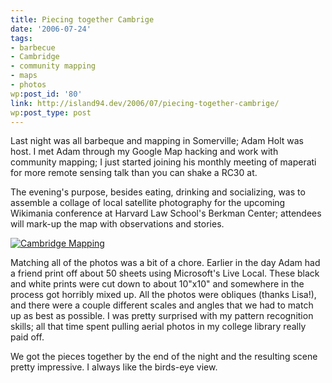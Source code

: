 ```yaml
---
title: Piecing together Cambrige
date: '2006-07-24'
tags:
- barbecue
- Cambridge
- community mapping
- maps
- photos
wp:post_id: '80'
link: http://island94.dev/2006/07/piecing-together-cambrige/
wp:post_type: post
---
```


Last night was all barbeque and mapping in Somerville; Adam Holt was host. I met Adam through my Google Map hacking and work with community mapping; I just started joining his monthly meeting of maperati for more remote sensing talk than you can shake a RC30 at.

The evening's purpose, besides eating, drinking and socializing, was to assemble a collage of local satellite photography for the upcoming Wikimania conference at Harvard Law School's Berkman Center; attendees will mark-up the map with observations and stories.

[ ![Cambridge Mapping](http://static.flickr.com/58/197662719_387823c972.jpg) ](http://www.flickr.com/photos/bensheldon/197662719/ "Photo Sharing")

Matching all of the photos was a bit of a chore. Earlier in the day Adam had a friend print off about 50 sheets using Microsoft's Live Local. These black and white prints were cut down to about 10"x10" and somewhere in the process got horribly mixed up. All the photos were obliques (thanks Lisa!), and there were a couple different scales and angles that we had to match up as best as possible. I was pretty surprised with my pattern recognition skills; all that time spent pulling aerial photos in my college library really paid off.

We got the pieces together by the end of the night and the resulting scene pretty impressive. I always like the birds-eye view.

